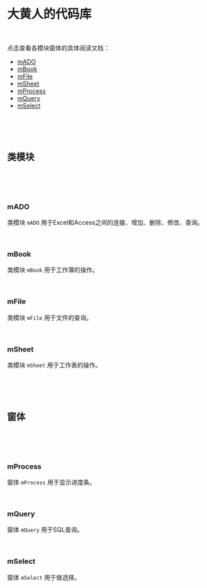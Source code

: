 # 大黄人的代码库

<br>

点击查看各模块窗体的具体阅读文档：

- [mADO](./阅读文档/mADO.md)
- [mBook](./阅读文档/mBook.md)
- [mFile](./阅读文档/mFile.md)
- [mSheet](./阅读文档/mSheet.md)
- [mProcess](./阅读文档/mProcess.md)
- [mQuery](./阅读文档/mQuery.md)
- [mSelect](./阅读文档/mSelect.md)

<br><br><br>

## 类模块

<br><br><br>

### mADO

类模块 `mADO` 用于Excel和Access之间的连接、增加、删除、修改、查询。

<br>

### mBook

类模块 `mBook` 用于工作簿的操作。

<br>

### mFile

类模块 `mFile` 用于文件的查询。

<br>

### mSheet

类模块 `mSheet` 用于工作表的操作。

<br><br><br>

## 窗体

<br><br><br>

### mProcess

窗体 `mProcess` 用于显示进度条。

<br>

### mQuery

窗体 `mQuery` 用于SQL查询。

<br>

### mSelect

窗体 `mSelect` 用于做选择。

<br>